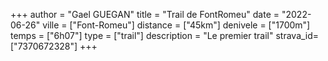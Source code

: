+++
author = "Gael GUEGAN"
title = "Trail de FontRomeu"
date = "2022-06-26"
ville = ["Font-Romeu"]
distance = ["45km"]
denivele = ["1700m"]
temps = ["6h07"]
type = ["trail"]
description = "Le premier trail"
strava_id=["7370672328"]
+++